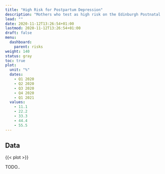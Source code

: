 ```yaml
---
title: "High Risk for Postpartum Depression"
description: "Mothers who test as high risk on the Edinburgh Postnatal Depression Scale at the time of first assessment visit."
lead: ""
date: 2020-11-12T13:26:54+01:00
lastmod: 2020-11-12T13:26:54+01:00
draft: false
menu:
  dashboard:
    parent: risks
weight: 140
status: gray
toc: true
plot:
  unit: "%"
  dates:
    - Q1 2020
    - Q2 2020
    - Q3 2020
    - Q4 2020
    - Q1 2021
  values:
    - 11.1
    - 22.2
    - 33.3
    - 44.4
    - 55.5
---
```


## Data

{{< plot >}}

TODO..
